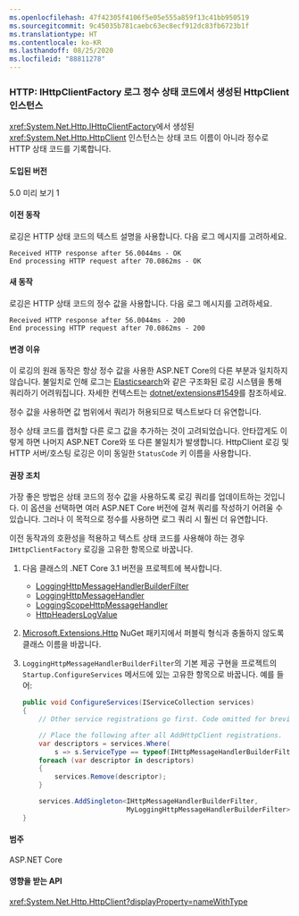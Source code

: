 ```yaml
---
ms.openlocfilehash: 47f42305f4106f5e05e555a859f13c41bb950519
ms.sourcegitcommit: 9c45035b781caebc63ec8ecf912dc83fb6723b1f
ms.translationtype: HT
ms.contentlocale: ko-KR
ms.lasthandoff: 08/25/2020
ms.locfileid: "88811278"
---
```

### <a name="http-httpclient-instances-created-by-ihttpclientfactory-log-integer-status-codes"></a>HTTP: IHttpClientFactory 로그 정수 상태 코드에서 생성된 HttpClient 인스턴스

<xref:System.Net.Http.IHttpClientFactory>에서 생성된 <xref:System.Net.Http.HttpClient> 인스턴스는 상태 코드 이름이 아니라 정수로 HTTP 상태 코드를 기록합니다.

#### <a name="version-introduced"></a>도입된 버전

5.0 미리 보기 1

#### <a name="old-behavior"></a>이전 동작

로깅은 HTTP 상태 코드의 텍스트 설명을 사용합니다. 다음 로그 메시지를 고려하세요.

```output
Received HTTP response after 56.0044ms - OK
End processing HTTP request after 70.0862ms - OK
```

#### <a name="new-behavior"></a>새 동작

로깅은 HTTP 상태 코드의 정수 값을 사용합니다. 다음 로그 메시지를 고려하세요.

```output
Received HTTP response after 56.0044ms - 200
End processing HTTP request after 70.0862ms - 200
```

#### <a name="reason-for-change"></a>변경 이유

이 로깅의 원래 동작은 항상 정수 값을 사용한 ASP.NET Core의 다른 부분과 일치하지 않습니다. 불일치로 인해 로그는 [Elasticsearch](https://www.elastic.co/elasticsearch/)와 같은 구조화된 로깅 시스템을 통해 쿼리하기 어려워집니다. 자세한 컨텍스트는 [dotnet/extensions#1549](https://github.com/dotnet/extensions/issues/1549)를 참조하세요.

정수 값을 사용하면 값 범위에서 쿼리가 허용되므로 텍스트보다 더 유연합니다.

정수 상태 코드를 캡처할 다른 로그 값을 추가하는 것이 고려되었습니다. 안타깝게도 이렇게 하면 나머지 ASP.NET Core와 또 다른 불일치가 발생합니다. HttpClient 로깅 및 HTTP 서버/호스팅 로깅은 이미 동일한 `StatusCode` 키 이름을 사용합니다.

#### <a name="recommended-action"></a>권장 조치

가장 좋은 방법은 상태 코드의 정수 값을 사용하도록 로깅 쿼리를 업데이트하는 것입니다. 이 옵션을 선택하면 여러 ASP.NET Core 버전에 걸쳐 쿼리를 작성하기 어려울 수 있습니다. 그러나 이 목적으로 정수를 사용하면 로그 쿼리 시 훨씬 더 유연합니다.

이전 동작과의 호환성을 적용하고 텍스트 상태 코드를 사용해야 하는 경우 `IHttpClientFactory` 로깅을 고유한 항목으로 바꿉니다.

1. 다음 클래스의 .NET Core 3.1 버전을 프로젝트에 복사합니다.

    * [LoggingHttpMessageHandlerBuilderFilter](https://github.com/dotnet/extensions/blob/release/3.1/src/HttpClientFactory/Http/src/Logging/LoggingHttpMessageHandlerBuilderFilter.cs)
    * [LoggingHttpMessageHandler](https://github.com/dotnet/extensions/blob/release/3.1/src/HttpClientFactory/Http/src/Logging/LoggingHttpMessageHandler.cs)
    * [LoggingScopeHttpMessageHandler](https://github.com/dotnet/extensions/blob/release/3.1/src/HttpClientFactory/Http/src/Logging/LoggingScopeHttpMessageHandler.cs)
    * [HttpHeadersLogValue](https://github.com/dotnet/extensions/blob/release/3.1/src/HttpClientFactory/Http/src/Logging/HttpHeadersLogValue.cs)

1. [Microsoft.Extensions.Http](https://www.nuget.org/packages/Microsoft.Extensions.Http) NuGet 패키지에서 퍼블릭 형식과 충돌하지 않도록 클래스 이름을 바꿉니다.

1. `LoggingHttpMessageHandlerBuilderFilter`의 기본 제공 구현을 프로젝트의 `Startup.ConfigureServices` 메서드에 있는 고유한 항목으로 바꿉니다. 예를 들어:

    ```csharp
    public void ConfigureServices(IServiceCollection services)
    {
        // Other service registrations go first. Code omitted for brevity.

        // Place the following after all AddHttpClient registrations.
        var descriptors = services.Where(
            s => s.ServiceType == typeof(IHttpMessageHandlerBuilderFilter));
        foreach (var descriptor in descriptors)
        {
            services.Remove(descriptor);
        }

        services.AddSingleton<IHttpMessageHandlerBuilderFilter,
                              MyLoggingHttpMessageHandlerBuilderFilter>();
    }
    ```

#### <a name="category"></a>범주

ASP.NET Core

#### <a name="affected-apis"></a>영향을 받는 API

<xref:System.Net.Http.HttpClient?displayProperty=nameWithType>

<!--

#### Affected APIs

`T:System.Net.Http.HttpClient`

-->
